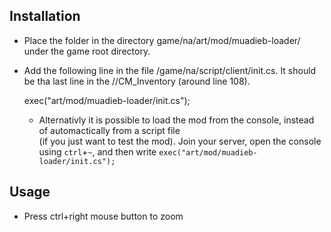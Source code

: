 ## Installation

* Place the folder in the directory game/na/art/mod/muadieb-loader/ under the game root directory.
* Add the following line in the file /game/na/script/client/init.cs. It should be tha last line in the //CM_Inventory (around line 108).

  exec("art/mod/muadieb-loader/init.cs");
  * Alternativly it is possible to load the mod from the console, instead of automactically from a script file  
  (if you just want to test the mod). Join your server, open the console using `ctrl`+`~`, and then write `exec("art/mod/muadieb-loader/init.cs");`

## Usage

* Press ctrl+right mouse button to zoom 
